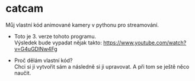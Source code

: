 # catcam
Můj vlastní kód animované kamery v pythonu pro streamování.

* Toto je 3. verze tohoto programu. <br />
Výsledek bude vypadat nějak takto: https://www.youtube.com/watch?v=G4uGDlNw4Fg 

* Proč dělám vlastní kód? <br />
Chci si ji vytvořit sám a následně si ji upravovat. A při tom se ještě něco naučit.
